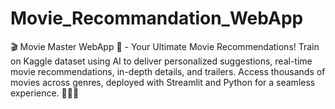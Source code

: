 # Movie_Recommandation_WebApp
🎬 Movie Master WebApp 🚀 - Your Ultimate Movie Recommendations! Train on Kaggle dataset using AI to deliver personalized suggestions, real-time movie recommendations, in-depth details, and trailers. Access thousands of movies across genres, deployed with Streamlit and Python for a seamless experience. 🌟🎥🎉
